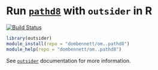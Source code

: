 # Run [`pathd8`](https://www2.math.su.se/PATHd8/) with `outsider` in R
[![Build Status](https://travis-ci.org/dombennett/om..pathd8.svg?branch=master)](https://travis-ci.org/dombennett/om..pathd8)


```r
library(outsider)
module_install(repo = "dombennett/om..pathd8")
module_help(repo = "dombennett/om..pathd8")
```

See [`outsider`](https://github.com/AntonelliLab/outsider) documentation for more information.
